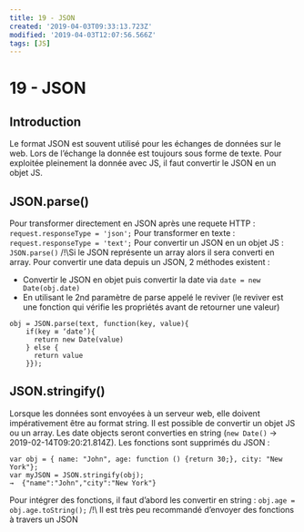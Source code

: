 ```yaml
---
title: 19 - JSON
created: '2019-04-03T09:33:13.723Z'
modified: '2019-04-03T12:07:56.566Z'
tags: [JS]
---
```


# 19 - JSON
## Introduction
Le format JSON est souvent utilisé pour les échanges de données sur le web.
Lors de l’échange la donnée est toujours sous forme de texte.
Pour exploitée pleinement la donnée avec JS, il faut convertir le JSON en un objet JS.
## JSON.parse()
Pour transformer directement en JSON après une requete HTTP :
`request.responseType = 'json';`
Pour transformer en texte :
` request.responseType = 'text';`
Pour convertir un JSON en un objet JS : `JSON.parse()`
/!\Si le JSON représente un array alors il sera converti en array.
Pour convertir une data depuis un JSON, 2 méthodes existent :
- Convertir le JSON en objet puis convertir la date via `date = new Date(obj.date)`
- En utilisant le 2nd paramètre de parse appelé le reviver (le reviver est une fonction qui vérifie les propriétés avant de retourner une valeur)
```
obj = JSON.parse(text, function(key, value){
    if(key ≡ ‘date’){
      return new Date(value)
    } else {
      return value
    }});
```
## JSON.stringify()
Lorsque les données sont envoyées à un serveur web, elle doivent impérativement être au format string.
Il est possible de convertir un objet JS ou un array.
Les date objects seront converties en string (`new Date()` → 2019-02-14T09:20:21.814Z).
Les fonctions sont supprimés du JSON :
```
var obj = { name: "John", age: function () {return 30;}, city: "New York"};
var myJSON = JSON.stringify(obj);
→  {"name":"John","city":"New York"}
```
Pour intégrer des fonctions, il faut d’abord les convertir en string :
`obj.age = obj.age.toString();`
/!\ Il est très peu recommandé d’envoyer des fonctions à travers un JSON
